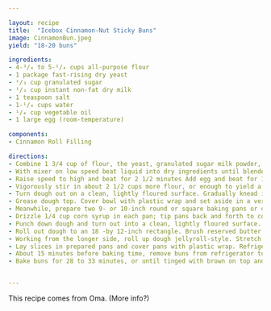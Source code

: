 ```yaml
---

layout: recipe
title:  "Icebox Cinnamon-Nut Sticky Buns"
image: CinnamonBun.jpeg
yield: "18-20 buns"

ingredients:
- 4-³/₄ to 5-¹/₄ cups all-purpose flour
- 1 package fast-rising dry yeast
- ¹/₃ cup granulated sugar
- ¹/₃ cup instant non-fat dry milk
- 1 teaspoon salt
- 1-¹/₄ cups water
- ¹/₄ cup vegetable oil
- 1 large egg (room-temperature)

components:
- Cinnamon Roll Filling

directions:
- Combine 1 3/4 cup of flour, the yeast, granulated sugar milk powder, and salt into a large mixer bowl. Combine water and oil in a small saucepan and heat to 125 - 130 degrees.
- With mixer on low speed beat liquid into dry ingredients until blended.
- Raise speed to high and beat for 2 1/2 minutes Add egg and beat for 1 minute longer.
- Vigorously stir in about 2 1/2 cups more flour, or enough to yield a knead-able dough.
- Turn dough out on a clean, lightly floured surface. Gradually knead in enough more flour to yield a smooth and manageable but nut dry dough. Shape dough into a ball and transfer to a large well-greased bowl.
- Grease dough top. Cover bowl with plastic wrap and set aside in a very warm spot (80-90 degrees) for 25 minutes.
- Meanwhile, prepare two 9- or 10-inch round or square baking pans or deep dish pie plates as follows; Grease each pan with 2 1/2 tablespoons softened butter. (reserve rest for brushing on dough).
- Drizzle 1/4 cup corn syrup in each pan; tip pans back and forth to coat with syrup. Sprinkle 2 1/2 tablespoons brown sugar over corn syrup in each pan; reserve remainder for sprinkling over dough. Set pans aside.
- Punch down dough and turn out into a clean, lightly floured surface. Knead for 1 minute, adding a bit of flour if required to make dough slightly more firmer and more manageable.
- Roll out dough to an 18 -by 12-inch rectangle. Brush reserved butter evenly over dough surfaces. Sprinkle cinnamon, then reserved brown sugar, then nuts over dough.
- Working from the longer side, roll up dough jellyroll-style. Stretch out and adjust the roll slightly, as needed, to yield an evenly thick log. Cut crosswise into 18 to 20 slices.
- Lay slices in prepared pans and cover pans with plastic wrap. Refrigerate for at least 3 hours and up to 36 hours.
- About 15 minutes before baking time, remove buns from refrigerator to warm up slightly. Preheat oven to 375 degrees.
- Bake buns for 28 to 33 minutes, or until tinged with brown on top and slightly springy to the touch. Immediately invert each pan of buns over a platter and serve, Bun are best when served warn from the oven.


---
```


This recipe comes from Oma. (More info?)
